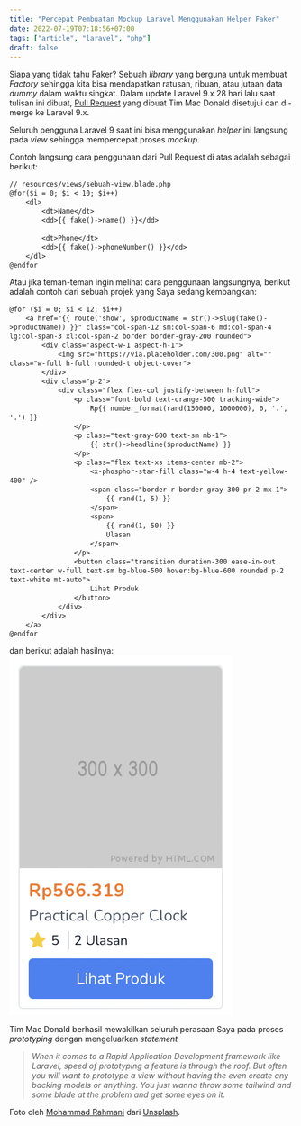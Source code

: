 ```yaml
---
title: "Percepat Pembuatan Mockup Laravel Menggunakan Helper Faker"
date: 2022-07-19T07:18:56+07:00
tags: ["article", "laravel", "php"]
draft: false
---
```


Siapa yang tidak tahu Faker? Sebuah *library* yang berguna untuk membuat *Factory* sehingga kita bisa mendapatkan ratusan, ribuan, atau jutaan data *dummy* dalam waktu singkat. Dalam update Laravel 9.x 28 hari lalu saat tulisan ini dibuat, [Pull Request](https://github.com/laravel/framework/pull/42844) yang dibuat Tim Mac Donald disetujui dan di-merge ke Laravel 9.x.

Seluruh pengguna Laravel 9 saat ini bisa menggunakan *helper* ini langsung pada *view* sehingga mempercepat proses *mockup*.

Contoh langsung cara penggunaan dari Pull Request di atas adalah sebagai berikut:
```blade
// resources/views/sebuah-view.blade.php
@for($i = 0; $i < 10; $i++)
    <dl>
        <dt>Name</dt>
        <dd>{{ fake()->name() }}</dd>

        <dt>Phone</dt>
        <dd>{{ fake()->phoneNumber() }}</dd>
    </dl>
@endfor
```

Atau jika teman-teman ingin melihat cara penggunaan langsungnya, berikut adalah contoh dari sebuah projek yang Saya sedang kembangkan:
```blade
@for ($i = 0; $i < 12; $i++)
    <a href="{{ route('show', $productName = str()->slug(fake()->productName)) }}" class="col-span-12 sm:col-span-6 md:col-span-4 lg:col-span-3 xl:col-span-2 border border-gray-200 rounded">
        <div class="aspect-w-1 aspect-h-1">
            <img src="https://via.placeholder.com/300.png" alt="" class="w-full h-full rounded-t object-cover">
        </div>
        <div class="p-2">
            <div class="flex flex-col justify-between h-full">
                <p class="font-bold text-orange-500 tracking-wide">
                    Rp{{ number_format(rand(150000, 1000000), 0, '.', '.') }}
                </p>
                <p class="text-gray-600 text-sm mb-1">
                    {{ str()->headline($productName) }}
                </p>
                <p class="flex text-xs items-center mb-2">
                    <x-phosphor-star-fill class="w-4 h-4 text-yellow-400" />
                    <span class="border-r border-gray-300 pr-2 mx-1">
                        {{ rand(1, 5) }}
                    </span>
                    <span>
                        {{ rand(1, 50) }}
                        Ulasan
                    </span>
                </p>
                <button class="transition duration-300 ease-in-out text-center w-full text-sm bg-blue-500 hover:bg-blue-600 rounded p-2 text-white mt-auto">
                    Lihat Produk
                </button>
            </div>
        </div>
    </a>
@endfor
```

dan berikut adalah hasilnya:
![image](./screenshot.png)

Tim Mac Donald berhasil mewakilkan seluruh perasaan Saya pada proses *prototyping* dengan mengeluarkan *statement*
>*When it comes to a Rapid Application Development framework like Laravel, speed of prototyping a feature is through the roof. But often you will want to prototype a view without having the even create any backing models or anything. You just wanna throw some tailwind and some blade at the problem and get some eyes on it.*

Foto oleh [Mohammad Rahmani](https://unsplash.com/@afgprogrammer?utm_source=unsplash&utm_medium=referral&utm_content=creditCopyText) dari [Unsplash](https://unsplash.com/s/photos/laravel?utm_source=unsplash&utm_medium=referral&utm_content=creditCopyText).
